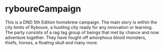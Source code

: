 # ryboureCampaign
This is a DND 5th Edition homebrew campaign. The main story is within the city limits of Ryboure, a hustling city ready for any innovation or learning. The party consists of a rag tag group of beings that met by chance and now adventure together. They have fought off amorphous blood monsters, thiefs, horses, a floating skull and many more. 
